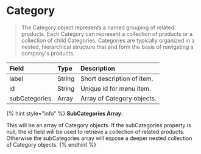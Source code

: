 # Category

> The Category object represents a named grouping of related products. Each Category can represent a collection of products or a collection of child Categories. Categories are typically organized in a nested, hierarchical structure that and form the basis of navigating a company's products.

| **Field** | **Type** | **Description** |
| :--- | :--- | :--- |
| label | String | Short description of item. |
| id | String | Unique id for menu item. |
| subCategories | Array | Array of Category objects. |

{% hint style="info" %}
**SubCategories Array**:

This will be an array of Category objects. If the subCategories property is null, the id field will be used to retrieve a collection of related products. Otherwise the subCategories array will expose a deeper nested collection of Category objects.
{% endhint %}

